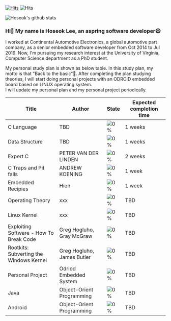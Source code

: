 [![Hits](https://hits.seeyoufarm.com/api/count/incr/badge.svg?url=https%3A%2F%2Fgithub.com%2FBravoHoseok&count_bg=%2379C83D&title_bg=%23555555&icon=&icon_color=%23E7E7E7&title=hits&edge_flat=false)](https://hits.seeyoufarm.com)
![Hits](https://img.shields.io/github/followers/harimkang?label=Follow)

![Hoseok's github stats](https://github-readme-stats.vercel.app/api?username=BravoHoseok&show_icons=true)

### Hi👋 My name is Hoseok Lee, an aspring software developer😄
I worked at Continental Automotive Electronics, a global automotive part company, as a senior embedded software developer from Oct 2014 to Jul 2019.
Now, I'm pursuing my research interest at the University of Virginia, Computer Science department as a PhD student.

My personal study plan is shown as below table. In this study plan, my motto is that "Back to the basic"🌱.
After completing the plan studying theories, I will start doing personal projects with an ODROID embedded board based on LINUX operating system.  
I will update my personal plan and my personal project periodically.


| Title | Author | State | Expected completion time |
| ------ | ------ | ------ | ------ |
| C Language | TBD | ![0%](https://progress-bar.dev/0/?width=200&title=NotStart) | 1 weeks |
| Data Structure | TBD | ![0%](https://progress-bar.dev/0/?width=200&title=NotStart) | 1 weeks |
| Expert C | PETER VAN DER LINDEN | ![0%](https://progress-bar.dev/0/?width=200&title=NotStart) | 2 weeks |
| C Traps and Pit falls | ANDREW KOENING | ![0%](https://progress-bar.dev/0/?width=200&title=NotStart) | 1 week |
| Embedded Recipies | Hien | ![0%](https://progress-bar.dev/0/?width=200&title=NotStart) | 1 week |
| Operating Theory | xxx | ![0%](https://progress-bar.dev/0/?width=200&title=NotStart) | TBD |
| Linux Kernel | xxx | ![0%](https://progress-bar.dev/0/?width=200&title=NotStart) | TBD |
| Exploiting Software - How To Break Code | Greg Hogluho, Gray McGraw | ![0%](https://progress-bar.dev/0/?width=200&title=NotStart) | TBD |
| Rootkits: Subverting the Windows Kernel | Greg Hogluho, James Butler | ![0%](https://progress-bar.dev/0/?width=200&title=NotStart) | TBD |
| Personal Project | Odriod Embedded System | ![0%](https://progress-bar.dev/0/?width=200&title=NotStart) | TBD |
| Java | Object-Orient Programming | ![0%](https://progress-bar.dev/0/?width=200&title=NotStart) | TBD |
| Android | Object-Orient Programming | ![0%](https://progress-bar.dev/0/?width=200&title=NotStart) | TBD |


<!-- [![Top Langs](https://github-readme-stats.vercel.app/api/top-langs/?username=BravoHoseok&langs_count=8)](https://github.com/BravoHoseok/github-readme-stats) -->


<!--
**BravoHoseok/BravoHoseok** is a ✨ _special_ ✨ repository because its `README.md` (this file) appears on your GitHub profile.

Here are some ideas to get you started:

- 🔭 I’m currently working on ...
- 🌱 I’m currently learning ...
- 👯 I’m looking to collaborate on ...
- 🤔 I’m looking for help with ...
- 💬 Ask me about ...
- 📫 How to reach me: ...
- 😄 Pronouns: ...
- ⚡ Fun fact: ...
-->
